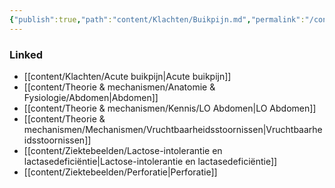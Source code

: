 ```yaml
---
{"publish":true,"path":"content/Klachten/Buikpijn.md","permalink":"/content/klachten/buikpijn/","title":"Buikpijn","tags":["MDL","Klacht"]}
---
```



### Linked
- [[content/Klachten/Acute buikpijn\|Acute buikpijn]]
- [[content/Theorie & mechanismen/Anatomie & Fysiologie/Abdomen\|Abdomen]]
- [[content/Theorie & mechanismen/Kennis/LO Abdomen\|LO Abdomen]]
- [[content/Theorie & mechanismen/Mechanismen/Vruchtbaarheidsstoornissen\|Vruchtbaarheidsstoornissen]]
- [[content/Ziektebeelden/Lactose-intolerantie en lactasedeficiëntie\|Lactose-intolerantie en lactasedeficiëntie]]
- [[content/Ziektebeelden/Perforatie\|Perforatie]]


